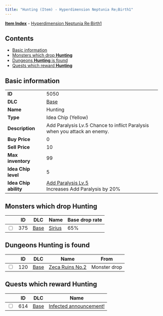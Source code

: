 ```yaml
---
title: "Hunting (Item) - Hyperdimension Neptunia Re;Birth1"
---
```


[**Item Index**](/neptunia/rb1/item/index.html) - [Hyperdimension Neptunia Re;Birth1](/neptunia/rb1)

## Contents

- [Basic information](#basic-information)
- [Monsters which drop **Hunting**](#monsters-which-drop-hunting)
- [Dungeons **Hunting** is found](#dungeons-hunting-is-found)
- [Quests which reward **Hunting**](#quests-which-reward-hunting)

## Basic information

|   |   |
| -- | -- |
| **ID** | 5050 |
| **DLC** | [Base](/neptunia/rb1/dlc/1-base.html) |
| **Name** | Hunting |
| **Type** | Idea Chip (Yellow) |
| **Description** | Add Paralysis Lv.5 Chance to inflict Paralysis when you attack an enemy. |
| **Buy Price** | 0 |
| **Sell Price** | 10 |
| **Max inventory** | 99 |
| **Idea Chip level** | 5 |
| **Idea Chip ability** | [Add Paralysis Lv.5](/neptunia/rb1/ability/1-9549-add-paralysis-lv-5.html)<br />Increases Add Paralysis by 20% |

## Monsters which drop **Hunting**

|    | ID | DLC | Name | Base drop rate |
| -- | -- | --- | ---- | -------------- |
| <input type="checkbox" id="rb1-monster-1-375" class="trackbox" /> | 375 | [Base](/neptunia/rb1/dlc/1-base.html) | [Sirius](/neptunia/rb1/monster/1-375-sirius.html) | 65% |

## Dungeons **Hunting** is found

|    | ID | DLC | Name | From |
| -- | -- | --- | ---- | ---- |
| <input type="checkbox" id="rb1-dungeon-1-120" class="trackbox" /> | 120 | [Base](/neptunia/rb1/dlc/1-base.html) | [Zeca Ruins No.2](/neptunia/rb1/dungeon/1-120-zeca-ruins-no-2.html) | Monster drop |

## Quests which reward **Hunting**

|    | ID | DLC | Name |
| -- | -- | --- | ---- |
| <input type="checkbox" id="rb1-quest-1-614" class="trackbox" /> | 614 | [Base](/neptunia/rb1/dlc/1-base.html) | [Infected announcement!](/neptunia/rb1/quest/1-614-infected-announcement.html) |